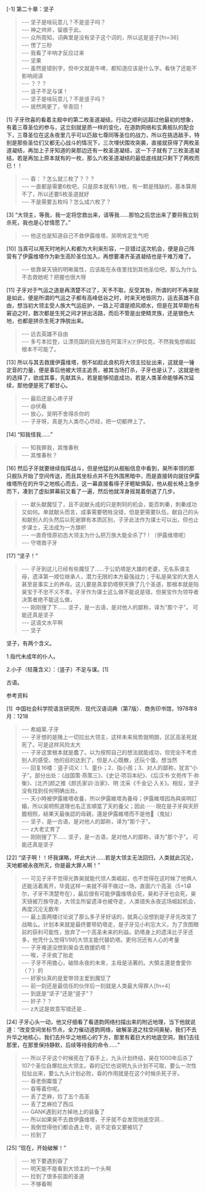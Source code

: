 
[-1] 第二十章：坚子
>--- 坚子是啥玩意儿？不是竖子吗？<br>
>--- 神之帅斧，留痕于此。<br>
>--- 众所周知，词典里是没有坚子这个词的，所以这是竖子[fn=36]<br>
>--- 愣了三秒<br>
>--- 我看了半响才反应过来<br>
>--- 坚果<br>
>--- 虽然是错别字，但中文就是牛啤，都知道应该是什么字。看快了还能不影响阅读<br>
>--- ？？？<br>
>--- 竖子不足与谋！<br>
>--- 坚子是啥玩意儿？不是竖子吗？<br>
>--- 居然两更了，爷青回！<br>

[1] 子牙欣喜的看着主舰中的第二枚圣道凝结，行动之顺利远超过他最初的想象，有着三尊圣位的参与，这立刻就是质一样的变化，在道韵网络和玄黄舰队的配合下，三尊圣位在这永夜里几乎可以匹敌七尊同等圣位的战力，所以在挑选敌手，特别是那些圣位们又都无心战斗的情况下，三次埋伏围攻突袭，直接就获得了两枚圣道凝结，再加上子牙知道的昊那边还有一枚圣道凝结，这一下子就有了三枚圣道凝结，若是再加上原本就有的一枚，那么六枚圣道凝结的最低底线就只剩下了两枚而已！！
>--- 昋：？怎么就三枚了？？？<br>
>--- 一直都是需要6枚吧，只是原本就有1.9枚，有一颗是残缺的，基本算用不了，所以还要5枚圣道就好<br>
>--- 不是需要五枚吗？怎么成六枚了？<br>

[3] “大领主，等我，我一定将您救出来，请等我……那怕之后您出来了要将我立刻杀死，我也是心甘情愿了。”
>--- 他这也是知道自己不救伊露维塔，吴明肯定生气吧<br>

[10] 当真可以用天时地利人和都为大利来形容，一旦错过这次机会，便是自己阵营有了伊露维塔作为新生高阶圣位加入，再想要凑齐圣道凝结也是千难万难了。
>--- 依靠昊天镜的明晰属性，应该能在永夜里找到其他圣位吧，那么为什么不去救她呢？把握也很大呀<br>

[11] 子牙对于气运之道是再清楚不过了，天予不取，反受其咎，所谓的时不再来就是如此，便是所谓的气运之子都有高峰低谷之时，时来天地皆同力，运去英雄不自由，想当初大领主受人族大气运庇护，一路上可谓是顺风顺水，但是在其早期也有窘迫之时，数次都是生死之间才拼出活路，而后不管是出使精灵族，还是银色大地，也都是拼杀生死才挣脱出来。
>--- 远去英雄不自由<br>
>--- 多亏本拉登，让漂亮国的目光放在阿富汗🇦🇫伊拉克，不然我兔想崛起根本不可能了。<br>

[13] 所以与其去救援伊露维塔，倒不如趁此良机将大领主拉扯出来，这就是一锤定音的力量，便是事后他被大领主追责，被其当场打杀，子牙也是认了，这就是他的选择了，欲成其事，先献其头，若是能够彻底成功，若是人类革命能够再次延续，那他便是死了都甘心。
>--- 最后还是心疼子牙<br>
>--- @伏羲<br>
>--- 放心，吴明不舍得杀你的<br>
>--- 子牙呀，真是为人类尽心尽经，把一切都押上了。<br>

[14] “知我怪我……”
>--- 知我罪我，其惟春秋<br>
>--- 其惟春秋？<br>

[16] 然后子牙就要继续指挥战斗，但是他猛的从舰船信息中看到，昊所率领的那只舰队开始了空间传送，而且其坐标点并不在外围黑暗中，而是直接转向就往伊露维塔所在的升华之地核心而去，这一幕直接看得子牙睚眦俱裂，他从舰长椅上急步而下，凑到了虚拟屏幕前又看了一遍，然后他就浑身摇晃着倒退了几步。
>--- 献头献魔怔了，且不说献头成的只是荆轲的机会，能否刺秦，刺秦成功又如何。单就献头而言，成事需要牺牲没错，但是更需要队伍，献自己的头和献别人的头然后以死谢罪有本质区别，子牙此法作为谋士可以出，但也止步谋士，无法成为一方旗帜<br>
>--- 一直奇怪原初态大领主为什么把万族大能全杀了?！（伊露维塔呢）<br>
>--- 守塔救子牙<br>

[17] “坚子！”
>--- 子牙到这儿已经有些魔怔了……于公奶塔是大雄的老婆，无名系谱主母，遗泽第一顺位继承人，潜力无限的本方最强战力；于私是昊宝的大恩人甚至是事实上的养母。这儿要是真拿奶塔祭天换了几个圣道，那根本就是陷昊宝于不忠不义不孝。子牙作为谋士这么做不能说是错，但昊宝作为领导者决策者绝不能这么做，<br>
>--- 刚刚搜了下……
坚子，是一古语，是对他人的鄙称，译为"那个子"。
可能还真是坚子<br>
>--- 这语文水平啊<br>
>--- 坚子

坚子，有两个含义。

1.指代未成年的仆人。

2.小子（轻蔑含义）：（竖子）不足与谋。[1]

古语。

参考资料

[1]  中国社会科学院语言研究所．现代汉语词典（第7版）．商务印书馆，1978年8月：1218<br>
>--- 希姆莱.子牙<br>
>--- 子牙想的是赌上一切拉出大领主，这样未来局势就明朗，区区高圣死就死了。可是这样风险太大<br>
>--- 子牙这里根本就是蠢了。以为按照自己的想法就能成功，但完全不考虑别人的感受。他的目的达到了，但是人心既散，还玩个蛋。想当然<br>
>--- 回复16楼：竖子词义：1、童仆；2、指小孩；3、对人的鄙称，犹言“小子”。部分出处：《战国策·燕策三》、《史记·项羽本纪》、《后汉书·文苑传下·祢衡》、[北齐]颜之推《颜氏家训·治家》、明 沈采《千金记·入关》。相反，坚子没有找到任何明确出处。<br>
>--- 天小時被伊露維塔收養，所以伊露維塔為養母；伊露維塔因為與吳明訂婚，所以吳明照道理也名正言順當了天的養父；因此⋯⋯現在是子牙與天肝膽相照，結果天最後認的母親，還是伊露維塔而不是他🤔（鬼扯）<br>
>--- 坚子，是一古语，是对他人的鄙称，译为"那个子"。<br>
>--- z大老丈育了<br>
>--- 刚刚搜了下……
坚子，是一古语，是对他人的鄙称，译为"那个子"。
可能还真是坚子<br>

[22] “坚子啊！！坏我谋略，坏此大计……若是大领主无法回归，人类就此沉沦，天地都被永夜所灭，你是最大罪人啊！”
>--- 可见子牙不觉得光靠昊就能代领人类崛起，也不觉得在这时候了他俩人还能活着离开，毕竟这样一来就不得不做过一场，直面六个高圣（5+1卓尔，子牙不清楚夸在），最后很有可能伊露维塔会死，昊和子牙也会死，昊天镜被万族夺走，大领主所留遗泽也被夺走，人类错失永夜这场崛起机会，再度沉沦无数年<br>
>--- 最上面两楼讨论说了那么多子牙好话的，就真心没想到是子牙先改变了战略么。计划本来就是最终要带奶塔走，是子牙见小利忘大义，为了贪图眼前的获利可能性，放弃了一个高圣未来的利益。奶塔身上的遗泽比子牙还多，他凭什么觉得1/9的大领主能代替奶塔。更何况还有人心的考量<br>
>--- 子牙难道没想到昊会去救援奶塔？<br>
>--- 唉，子牙疯了抬走<br>
>--- 子牙不用擔心，破除永夜的未來，主母是活著的。大領主還是會愛你（？）的<br>
>--- 好家伙真的是爱带领主爱到魔怔了<br>
>--- 前一刻还是最信任的伙伴后一刻就是人类最大得罪人[fn=4]<br>
>--- 到底是“坚子”还是“竖子”？<br>
>--- 奸子？？<br>
>--- z大这是故意写错还是…<br>

[24] 子牙心头一动，他又仔细看了看道韵网络扫描出来的附近地理，当下他就说道：“改变空间坐标节点，全力催动道韵网络，破解圣道之柱空间奥秘，我们不去升华之地核心，我们去升华之地核心的下方，那里有着巨大的地底空洞，我们去往那里，在那里保持静默，后续等待我的命令……”
>--- 所以子牙这个时候死在了昋手上，九头计划终结，昊在1000年后杀了107个圣位自爆拉出大领主。昋的记忆也说明九头计划不可取，要么一次性拉扯出来，要么九头计划必败，昋的作用就是在这个时候杀死子牙。<br>
>--- 昋老倒霉蛋了<br>
>--- 昋等着你呢。<br>
>--- 丢了芝麻，捡了五个高圣<br>
>--- 丢了芝麻捡了西瓜<br>
>--- GANK遇到对方掉地上的装备了<br>
>--- 所以如果昊不去救伊露维塔，子牙就不会发现地底空洞…<br>
>--- 我倒觉得他们都会遇上夸，说不定昋又要被坑了<br>
>--- 捡到了<br>

[25] “现在，开始破解！”
>--- 地下要遇到昋了<br>
>--- 明天能不能看到大领主的一个头啊<br>
>--- 捡到了很多前面的圣道<br>
>--- 不够看啊<br>
